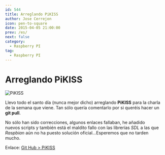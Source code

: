 ```yaml
---
id: 544
title: Arreglando PiKISS
author: Jose Cerrejon
icon: pen-to-square
date: 2015-04-05 21:00:00
prev: /es/
next: false
category:
  - Raspberry PI
tag:
  - Raspberry PI
---
```


# Arreglando PiKISS

![PiKISS](/images/2015/04/piKiss.png)

Llevo todo el santo día (nunca mejor dicho) arreglando **PiKISS** para la charla de la semana que viene. Tan sólo quería comentarlo por si queréis hacer un **git pull**.

No sólo han sido correcciones, algunos enlaces fallaban, he añadido nuevos scripts y también está el maldito fallo con las librerías *SDL* a las que *Raspbian* aún no ha puesto solución oficial...Esperemos que no tarden mucho.

Enlace: [Git Hub > PiKISS](https://github.com/jmcerrejon/PiKISS)